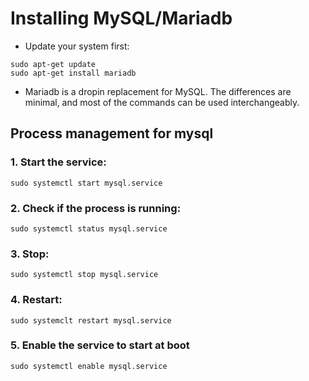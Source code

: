 # Installing MySQL/Mariadb
- Update your system first: 
```shell
sudo apt-get update
sudo apt-get install mariadb
```

- Mariadb is a dropin replacement for MySQL. The differences are minimal, and most of the commands can be used interchangeably.


## Process management for mysql
### 1. Start the service:
```shell
sudo systemctl start mysql.service
```


### 2. Check if the process is running:

```shell 
sudo systemctl status mysql.service
```


### 3. Stop:
```shell 
sudo systemctl stop mysql.service
```


### 4. Restart:
```shell
sudo systemclt restart mysql.service
```


### 5. Enable the service to start at boot
```shell
sudo systemctl enable mysql.service
```
